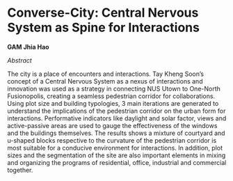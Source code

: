# Converse-City: Central Nervous System as Spine for Interactions

**GAM Jhia Hao**

_Abstract_

The city is a place of encounters and interactions. Tay Kheng Soon’s concept of a Central Nervous System as a nexus of interactions and innovation was used as a strategy in connecting NUS Utown to One-North Fusionopolis, creating a seamless pedestrian corridor for collaborations. Using plot size and building typologies, 3 main iterations are generated to understand the implications of the pedestrian corridor on the urban form for interactions. Performative indicators like daylight and solar factor, views and active-passive areas are used to gauge the effectiveness of the windows and the buildings themselves. The results shows a mixture of courtyard and u-shaped blocks respective to the curvature of the pedestrian corridor is most suitable for a conducive environment for interactions. In addition, plot sizes and the segmentation of the site are also important elements in mixing and organizing the programs of residential, office, industrial and commercial together. 
